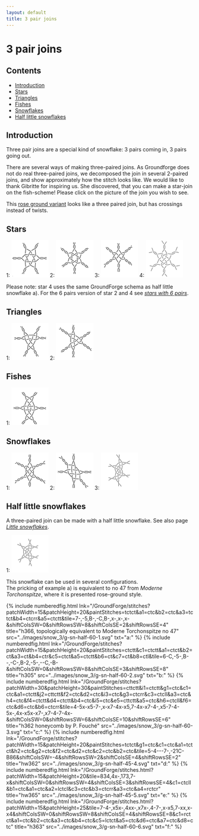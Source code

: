 ```yaml
---
layout: default
title: 3 pair joins
---
```


# 3 pair joins

## Contents

* [Introduction](#introduction)
* [Stars](#stars)
* [Triangles](#triangles)
* [Fishes](#fishes)
* [Snowflakes](#snowflakes)
* [Half little snowflakes](#half-little-snowflakes)

## Introduction

Three pair joins are a special kind of snowflake: 3 pairs coming in, 3 pairs going out.

There are several ways of making three-paired joins. As Groundforge does not do real three-paired joins, we decomposed the join in several 2-paired joins, and show approximately how the stitch looks like. We would like to thank Gibritte for inspiring us. She discovered, that you can make a star-join on the fish-scheme! Please click on the picture of the join you wish to see.    

This [rose ground variant][T-3cc] looks like a three paired join, but has crossings instead of twists.   

[T-3cc]: /GroundForge/stitches?patchWidth=12&patchHeight=16&a1=tctc&b1=cc&c1=ctct&d1=cc&b2=c&d2=c&tile=5831,-4-7&footsideStitch=ctctt&tileStitch=c&headsideStitch=ctctt&shiftColsSW=-2&shiftRowsSW=2&shiftColsSE=2&shiftRowsSE=2

## Stars

1:&nbsp;[![p-3pr-st-h]][t-3pr-st-h] 
2:&nbsp;[![p-3pr-st-v]][t-3pr-st-v] 
3:&nbsp;[![p-3pr-s2-v]][t-3pr-s2-v] 
4:&nbsp;[![p-3pr-hlf-st]][t-3pr-hlf-st]
<p style="clear: both"></p> 

Please note: star 4 uses the same GroundForge schema as half little snowflake a). For the 6 pairs version of star 2 and 4 see [_stars with 6 pairs_][page-6-stars].     

[p-3pr-st-h]: ../images/snow_3/3pr-st-h.png "horizontal star, family 321"
[p-3pr-st-v]: ../images/snow_3/3pr-st-v.png "vertical star, family 321"
[p-3pr-s2-v]: ../images/snow_3/3pr-s2-v.png "vertical star 2, family 231"
[p-3pr-hlf-st]: ../images/snow_3/3pr-hlf-st.png "star with centre stitch, family 123"

[t-3pr-st-h]: /GroundForge/stitches?patchWidth=8&patchHeight=12&d1=c&b1=ctct&l2=ctctrrr&d2=crclcrrr&c2=crclc&b2=ctcttt&a2=ctctl&d3=cttt&k4=ctct&c4=c&l5=ctctrr&k5=ctctrr&d5=clcrc&c5=clcrclll&a5=ctctll&c6=cttt&footside=x4,48,xx,x-,1z,xw&tile=-5,68,-7,5-,12,4-&headside=-x,V8,YX,7X,17,XX&footsideStitch=ctct&tileStitch=ctc&headsideStitch=ctct&shiftColsSW=0&shiftRowsSW=6&shiftColsSE=2&shiftRowsSE=6

[t-3pr-st-v]: /GroundForge/stitches?patchWidth=12&patchHeight=20&b1=clcrc&a1=c&d3=clcrclll&a3=cttt&c4=c&b4=crclc&d6=crclcrrr&c6=cttt&tile=76x-,yxxy,6-x4,x24-,xxww,x-27&tileStitch=ctct&shiftColsSW=0&shiftRowsSW=6&shiftColsSE=4&shiftRowsSE=6

[t-3pr-s2-v]: /GroundForge/stitches?patchWidth=12&patchHeight=20&b1=ct&a1=c&d3=lclll&a3=cttt&c4=c&b4=ct&d6=rcrrr&c6=cttt&tile=76x-,yxxy,6-x4,x24-,xxww,x-27&footsideStitch=ctctt&tileStitch=ctct&headsideStitch=ctctt&shiftColsSW=0&shiftRowsSW=6&shiftColsSE=4&shiftRowsSE=6

[t-3pr-hlf-st]: /GroundForge/stitches.html?patchWidth=15&patchHeight=25&tile=7-,-5,B-,-C,B-,x-,x-,x-&shiftColsSW=0&shiftRowsSW=8&shiftColsSE=2&shiftRowsSE=4&a1=c&b2=clcr&a3=ctc&b4=clcrr&a5=ctt

[page-6-stars]: ../docs/snow_6#stars

## Triangles       

1:&nbsp;[![p-3pr-tr-h]][t-3pr-tr-h] 
2:&nbsp;[![p-3pr-tr-v]][t-3pr-tr-v]    
<p style="clear: both"></p> 

[p-3pr-tr-h]: ../images/snow_3/3pr-tr-h.png "horizontal triangle, family 321"
[p-3pr-tr-v]: ../images/snow_3/3pr-tr-v.png "vertical triangle, family 321"

[t-3pr-tr-h]: /GroundForge/stitches?patchWidth=12&patchHeight=12&b1=ctcttt&b2=ctc&a2=ctcrrr&a3=ctcttt&b4=ctclll&a4=ctc&tile=-4,68,7-,12&tileStitch=ctc&shiftColsSW=0&shiftRowsSW=4&shiftColsSE=2&shiftRowsSE=4

[t-3pr-tr-v]: /GroundForge/stitches?patchWidth=10&patchHeight=10&c1=ctc&a1=ctcttt&d2=ctcrrr&tile=B-C-,---5&tileStitch=ctc&shiftColsSW=-2&shiftRowsSW=2&shiftColsSE=2&shiftRowsSE=2

## Fishes       

1:&nbsp;[![p-3pr-fh-h]][t-3pr-fh-h] 
<p style="clear: both"></p> 

[p-3pr-fh-h]: ../images/snow_3/3pr-fh-h.png "fish, family 231"

[t-3pr-fh-h]: /GroundForge/stitches?patchWidth=8&patchHeight=12&d1=ctc&b1=ctct&l2=ctctrrr&d2=ctcrrr&c2=ctc&b2=ctcttt&a2=ctctl&d3=ctcttt&k4=ctct&c4=ctc&l5=ctctrr&k5=ctctrr&d5=ctc&c5=ctclll&a5=ctctll&c6=ctcttt&footside=x4,48,xx,x-,1z,xw&tile=-5,68,-7,5-,12,4-&headside=-x,V8,YX,7X,17,XX&footsideStitch=ctct&tileStitch=ctc&headsideStitch=ctct&shiftColsSW=0&shiftRowsSW=6&shiftColsSE=2&shiftRowsSE=6

## Snowflakes

1:&nbsp;[![p-3pr-sn-v]][t-3pr-sn-v] 
2:&nbsp;[![p-3pr-sn-d]][t-3pr-sn-d] 
3:&nbsp;[![p-3pr-123]][t-3pr-123]         
<p style="clear: both"></p>   

[p-3pr-sn-v]: ../images/snow_3/3pr-sn-v.png "snowflake, family 321"
[p-3pr-sn-d]: ../images/snow_3/3pr-sn-d.png "diagonal snowflake, family 321"
[p-3pr-123]: ../images/snow_3/3pr-123.png "familie 123"

[t-3pr-sn-v]: /GroundForge/stitches?patchWidth=12&patchHeight=20&b1=ctcr&a1=cl&d3=ctclll&a3=cttt&c4=cr&b4=ctcl&d6=ctcrrr&c6=cttt&tile=76x-,yxxy,6-x4,x24-,xxww,x-27&tileStitch=ctct&shiftColsSW=0&shiftRowsSW=6&shiftColsSE=4&shiftRowsSE=6

[t-3pr-sn-d]: /GroundForge/stitches?patchWidth=17&patchHeight=20&e1=cl&a1=cr&e2=ctctrr&d2=ctc&b2=ctcrrr&a2=ctcl&d3=cttt&b3=cttt&c4=ctcttt&d5=cr&b5=cl&e6=ctc&d6=ctctll&b6=ctcr&a6=ctclll&e7=cttt&a7=cttt&f8=ctcttt&tile=c---b-,m9-l8-,-7-4--,--5---,-b-c--,0f-1h-,4---7-,-----5&tileStitch=ctct&shiftColsSW=0&shiftRowsSW=8&shiftColsSE=6&shiftRowsSE=8   

[t-3pr-123]: /GroundForge/stitches?patchWidth=17&patchHeight=20&paintStitches=ctct&b1=ctc&b2=ctc&a2=ctc&c3=ctcr&b3=ctc&b4=ctct&tile=-1z,58-,-79,z4-,-x-&shiftColsSW=0&shiftRowsSW=5&shiftColsSE=3&shiftRowsSE=2

## Half little snowflakes

A three-paired join can be made with a half little snowflake. See also page [_Little snowflakes_][page-little].     

1:&nbsp;[![p-3pr-132]][t-3pr-132]  
<p style="clear: both"></p>

This snowflake can be used in several configurations.        
The pricking of example a) is equivalent to no 47 from _Moderne Torchonspitze_, where it is presented rose-ground style. 

{% include numberedfig.html
    lnk="/GroundForge/stitches?patchWidth=15&patchHeight=20&paintStitches=tctct&a1=ctc&b2=ctc&a3=tctct&b4=ctcrr&a5=ctctt&tile=7-,-5,B-,-C,B-,x-,x-,x-&shiftColsSW=0&shiftRowsSW=8&shiftColsSE=2&shiftRowsSE=4"
    title="h366, topologically equivalent to Moderne Torchonspitze no 47"
    src="../images/snow_3/g-sn-half-60-1.svg"
    txt="a:"
%} 
{% include numberedfig.html
    lnk="/GroundForge/stitches?patchWidth=15&patchHeight=20&paintStitches=ctctt&c1=ctctt&a1=ctct&b2=ct&a3=ct&b4=ctr&c5=ctct&a5=ctctt&b6=ct&c7=ct&b8=ctl&tile=6-C,-5-,B--,-C-,B-2,-5-,--C,-B-&shiftColsSW=0&shiftRowsSW=8&shiftColsSE=3&shiftRowsSE=8"
    title="h305"
    src="../images/snow_3/g-sn-half-60-2.svg"
    txt="b:"
%} 
{% include numberedfig.html
    lnk="/GroundForge/stitches?patchWidth=30&patchHeight=30&paintStitches=cttctt&i1=ctctt&g1=ctc&c1=ctc&a1=ctctt&j2=cttctt&f2=ctc&d2=ctc&i3=ctc&g3=ctcrr&c3=ctcll&a3=ctc&h4=ctc&f4=ctctt&d4=ctctt&b4=ctc&i5=ctc&e5=cttctt&a5=ctc&h6=ctcll&f6=ctc&d6=ctc&b6=ctcrr&tile=4-5x-x5-7-,x-x7-4x-x5,7-4x-x7-4-,x5-7-4-5x-,4x-x5x-x7-,x7-4-7-4x-&shiftColsSW=0&shiftRowsSW=6&shiftColsSE=10&shiftRowsSE=6"
    title="h362 honeycomb by P. Fouché"
    src="../images/snow_3/g-sn-half-60-3.svg"
    txt="c:"
%} 
{% include numberedfig.html
    lnk="/GroundForge/stitches?patchWidth=15&patchHeight=20&paintStitches=tctct&g1=ctc&c1=ctc&a1=tctct&h2=ctc&g2=ctc&f2=ctc&d2=ctc&c2=ctc&b2=ctc&tile=5-4---7-,-21C-B86&shiftColsSW=-4&shiftRowsSW=2&shiftColsSE=4&shiftRowsSE=2"
    title="hw362"
    src="../images/snow_3/g-sn-half-45-4.svg"
    txt="d:"
 %} 
{% include numberedfig.html
    lnk="/GroundForge/stitches.html?patchWidth=15&patchHeight=20&tile=834,4x-,173,7-x&shiftColsSW=0&shiftRowsSW=4&shiftColsSE=3&shiftRowsSE=4&c1=ctcll&b1=ctc&a1=ctc&a2=lctcl&c3=ctc&b3=ctcrr&a3=ctc&a4=rctcr"
    title="hw365"
    src="../images/snow_3/g-sn-half-45-5.svg"
    txt="e:"
 %} 
{% include numberedfig.html
    lnk="/GroundForge/stitches.html?patchWidth=15&patchHeight=25&tile=7-4-,x5x-,4xx-,x7x-,4-7-,x-x5,7-xx,x-x4&shiftColsSW=0&shiftRowsSW=8&shiftColsSE=4&shiftRowsSE=8&c1=rctct&a1=ctc&b2=ctc&a3=ctc&b4=ctc&c5=lctct&a5=ctc&d6=ctc&a7=ctc&d8=ctc"
    title="h363"
    src="../images/snow_3/g-sn-half-60-6.svg"
    txt="f:"
 %} 
<p style="clear: both"></p>

[p-3pr-132]: ../images/snow_3/3pr-132.png "half little snowflake, familie 132"

[t-3pr-132]: /GroundForge/stitches?patchWidth=17&patchHeight=20&paintStitches=ctcl&e1=ctcr&d1=ctct&b1=ctc&a1=ctc&f2=ctct&b2=ctc&e3=ctc&d3=ctc&b3=ctct&a3=ctcl&d4=ctc&tile=21z17-,x7-x-5,48v86-,-x-4x-&shiftColsSW=0&shiftRowsSW=4&shiftColsSE=6&shiftRowsSE=2

[page-little]: ../docs/snowflakes#half-little-snowflake

